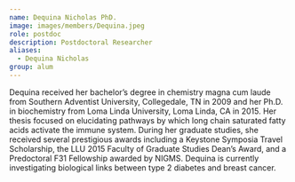 ```yaml
---
name: Dequina Nicholas PhD.
image: images/members/Dequina.jpeg
role: postdoc
description: Postdoctoral Researcher
aliases:
  - Dequina Nicholas
group: alum
---
```


Dequina received her bachelor’s degree in chemistry magna cum laude from Southern Adventist University, Collegedale, TN in 2009 and her Ph.D. in biochemistry from Loma Linda University, Loma Linda, CA in 2015. Her thesis focused on elucidating pathways by which long chain saturated fatty acids activate the immune system. During her graduate studies, she received several prestigious awards including a Keystone Symposia Travel Scholarship, the LLU 2015 Faculty of Graduate Studies Dean’s Award, and a Predoctoral F31 Fellowship awarded by NIGMS. Dequina is currently investigating biological links between type 2 diabetes and breast cancer.
